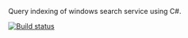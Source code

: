 Query indexing of windows search service using C#.

[![Build status](https://ci.appveyor.com/api/projects/status/g92lm55synrbgxdw?svg=true)](https://ci.appveyor.com/project/Abel-Liu/query-windows-indexing)
